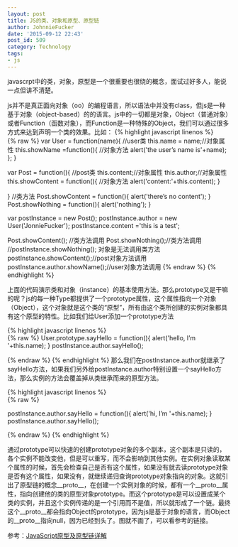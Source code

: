 ```yaml
---
layout: post
title: JS的类、对象和原型、原型链
author: JohnnieFucker
date: '2015-09-12 22:43'
post_id: 509
category: Technology
tags:
- js
---
```

javascrpt中的类，对象，原型是一个很重要也很绕的概念，面试过好多人，能说一点但讲不清楚。

js并不是真正面向对象（oo）的编程语言，所以语法中并没有class，但js是一种基于对象（object-based）的的语言。js中的一切都是对象，Object（普通对象）或者Function（函数对象），而Function是一种特殊的Object，我们可以通过很多方式来达到声明一个类的效果。比如：
{% highlight javascript linenos %}  
{% raw %}
var User = function(name){
	//user类
	this.name = name;//对象属性
	this.showName =function(){
		//对象方法
		alert('the user’s name is'+name);
	};
}

var Post = function(){
	//post类
	this.content;//对象属性
	this.author;//对象属性
	this.showContent = function(){
		//对象方法
		alert('content:'+this.content);
	}
	
}
//类方法
Post.showContent = function(){
	alert('there’s no content');
}
Post.showNothing = function(){
	alert('nothing');
}

var postInstance = new Post();
postInstance.author = new User('JonnieFucker');
postInstance.content ='this is a test';

Post.showContent(); //类方法调用
Post.showNothing();//类方法调用
//postInstance.showNothing(); 对象是无法调用类方法
postInstance.showContent();//post对象方法调用postInstance.author.showName();//user对象方法调用
{% endraw %} 
{% endhighlight %}

上面的代码演示类和对象（instance）的基本使用方法。那么prototype又是干嘛的呢？js的每一种Type都提供了一个prototype属性，这个属性指向一个对象（Object），这个对象就是这个类的“原型”，所有由这个类所创建的实例对象都具有这个原型的特性。比如我们给User添加一个prototype方法

{% highlight javascript linenos %}  
{% raw %}
User.prototype.sayHello = function(){
	alert('hello, I’m '+this.name);
}
postInstance.author.sayHello();

{% endraw %} 
{% endhighlight %}
那么我们在postInstance.author就继承了sayHello方法，如果我们另外给postInstance.author特别设置一个sayHello方法，那么实例的方法会覆盖掉从类继承而来的原型方法。

{% highlight javascript linenos %}  
{% raw %}

postInstance.author.sayHello = function(){
	alert('hi, I’m '+this.name);
}
postInstance.author.sayHello();

{% endraw %} 
{% endhighlight %}

通过prototype可以快速的创建prototype对象的多个副本，这个副本是只读的，各个实例不能改变他，但是可以重写，而不会影响到其他实例。在实例对象读取某个属性的时候，首先会检查自己是否有这个属性，如果没有就去读prototype对象是否有这个属性，如果没有，就继续递归查询prototype对象指向的对象。这就引出了原型链的概念__proto__，在创建一个实例对象的时候，都有一个__proto__属性，指向创建他的类的原型对象prototype。而这个prototype是可以设置成某个类的实例，并且这个实例传递的是一个引用而不是值，所以就形成了一个链。最终这个__proto__都会指向Object的prototype，因为js是基于对象的语言，而Object的__proto__指向null，因为已经到头了。图就不画了，可以看参考的链接。



参考：[JavaScript原型及原型链详解](http://zhangjiahao8961.iteye.com/blog/2070650)



